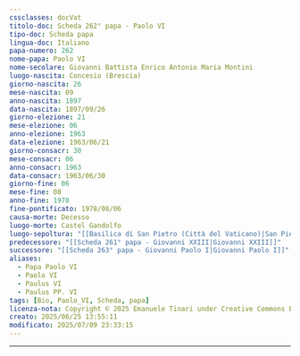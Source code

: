 ```yaml
---
cssclasses: docVat
titolo-doc: Scheda 262° papa - Paolo VI
tipo-doc: Scheda papa
lingua-doc: Italiano
papa-numero: 262
nome-papa: Paolo VI
nome-secolare: Giovanni Battista Enrico Antonio Maria Montini
luogo-nascita: Concesio (Brescia)
giorno-nascita: 26
mese-nascita: 09
anno-nascita: 1897
data-nascita: 1897/09/26
giorno-elezione: 21
mese-elezione: 06
anno-elezione: 1963
data-elezione: 1963/06/21
giorno-consacr: 30
mese-consacr: 06
anno-consacr: 1963
data-consacr: 1963/06/30
giorno-fine: 06
mese-fine: 08
anno-fine: 1978
fine-pontificato: 1978/08/06
causa-morte: Decesso
luogo-morte: Castel Gandolfo
luogo-sepoltura: "[[Basilica di San Pietro (Città del Vaticano)|San Pietro]]"
predecessore: "[[Scheda 261° papa - Giovanni XXIII|Giovanni XXIII]]"
successore: "[[Scheda 263° papa - Giovanni Paolo I|Giovanni Paolo I]]"
aliases:
  - Papa Paolo VI
  - Paolo VI
  - Paulus VI
  - Paulus PP. VI
tags: [Bio, Paolo_VI, Scheda, papa]
licenza-nota: Copyright © 2025 Emanuele Tinari under Creative Commons BY-NC-SA 4.0 https://creativecommons.org/licenses/by-nc-sa/4.0/
creato: 2025/06/25 13:55:11
modificato: 2025/07/09 23:33:15
---
```


***